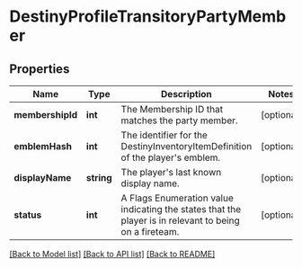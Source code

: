 # DestinyProfileTransitoryPartyMember

## Properties
Name | Type | Description | Notes
------------ | ------------- | ------------- | -------------
**membershipId** | **int** | The Membership ID that matches the party member. | [optional] 
**emblemHash** | **int** | The identifier for the DestinyInventoryItemDefinition of the player&#39;s emblem. | [optional] 
**displayName** | **string** | The player&#39;s last known display name. | [optional] 
**status** | **int** | A Flags Enumeration value indicating the states that the player is in relevant to being on a fireteam. | [optional] 

[[Back to Model list]](../README.md#documentation-for-models) [[Back to API list]](../README.md#documentation-for-api-endpoints) [[Back to README]](../README.md)


